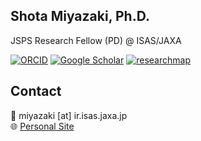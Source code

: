 ## Shota Miyazaki, Ph.D.
JSPS Research Fellow (PD) @ ISAS/JAXA  

[![ORCID](https://img.shields.io/badge/ORCID-0000--0001--9818--1513-green)](https://orcid.org/0000-0001-9818-1513)
[![Google Scholar](https://img.shields.io/badge/Google%20Scholar-Profile-blue)](https://scholar.google.com/citations?user=TQSj6CYAAAAJ&hl=en)
[![researchmap](https://img.shields.io/badge/researchmap-Profile-lightgrey)](https://researchmap.jp/shotamiyazaki?lang=en)

## Contact
📧 miyazaki [at] ir.isas.jaxa.jp  
🌐 [Personal Site](https://sites.google.com/view/shotamiyazaki/english)

<!--
**ShotaMiyazaki94/ShotaMiyazaki94** is a ✨ _special_ ✨ repository because its `README.md` (this file) appears on your GitHub profile.

Here are some ideas to get you started:

- 🔭 I’m currently working on ...
- 🌱 I’m currently learning ...
- 👯 I’m looking to collaborate on ...
- 🤔 I’m looking for help with ...
- 💬 Ask me about ...
- 📫 How to reach me: ...
- 😄 Pronouns: ...
- ⚡ Fun fact: ...
-->
